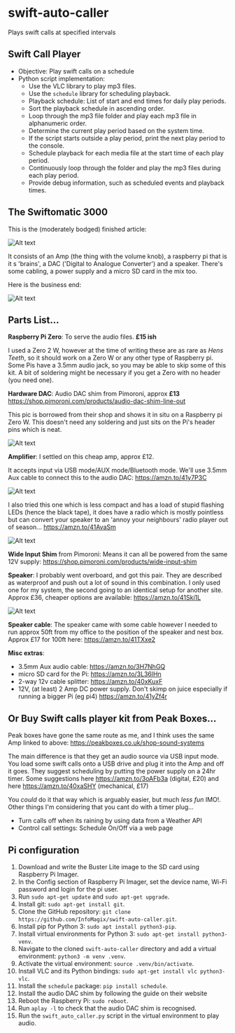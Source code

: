 # swift-auto-caller
Plays swift calls at specified intervals

## Swift Call Player
- Objective: Play swift calls on a schedule
- Python script implementation:
    - Use the VLC library to play mp3 files.
    - Use the `schedule` library for scheduling playback.
    - Playback schedule: List of start and end times for daily play periods.
    - Sort the playback schedule in ascending order.
    - Loop through the mp3 file folder and play each mp3 file in alphanumeric order.
    - Determine the current play period based on the system time.
    - If the script starts outside a play period, print the next play period to the console.
    - Schedule playback for each media file at the start time of each play period.
    - Continuously loop through the folder and play the mp3 files during each play period.
    - Provide debug information, such as scheduled events and playback times.


## The Swiftomatic 3000
This is the (moderately bodged) finished article:

![Alt text](images/swiftomatic_3000.jpeg)

It consists of an Amp (the thing with the volume knob), a raspberry pi that is it s 'brains', a DAC ('Digital to Analogue Converter') and a speaker.  There's some cabling, a power supply and a micro SD card in the mix too. 

Here is the business end:

![Alt text](images/Box_in_situ.jpeg)

## Parts List...

**Raspberry Pi Zero**: To serve the audio files. **£15 ish**

I used a Zero 2 W, however at the time of writing these are as rare as *Hens Teeth*, so it should work on a Zero W or any other type of Raspberry pi.  Some Pis have a 3.5mm audio jack, so you may be able to skip some of this kit. A bit of soldering might be necessary if you get a Zero with no header (you need one).

**Hardware DAC**: Audio DAC shim from Pimoroni, approx **£13**
https://shop.pimoroni.com/products/audio-dac-shim-line-out

This pic is borrowed from their shop and shows it in situ on a Raspberry pi Zero W.  This doesn't need any soldering and just sits on the Pi's header pins which is neat.

![Alt text](images/DAC.jpeg)


**Amplifier**:  I settled on this cheap amp, approx £12.

It accepts input via USB mode/AUX mode/Bluetooth mode.  We'll use 3.5mm Aux cable to connect this to the audio DAC:
https://amzn.to/41y7P3C

![Alt text](images/amp_2.jpeg)

I also tried this one which is less compact and has a load of stupid flashing LEDs (hence the black tape), it does have a radio which is mostly pointless but can convert your speaker to an 'annoy your neighbours' radio player out of season... https://amzn.to/41AvaSm 

![Alt text](images/amp_1.jpeg)

**Wide Input Shim** from Pimoroni: Means it can all be powered from the same 12V supply: 
https://shop.pimoroni.com/products/wide-input-shim 


**Speaker**: I probably went overboard, and got this pair.  They are described as waterproof and push out a lot of sound in this combination.  I only used one for my system, the second going to an identical setup for another site.  Approx £36, cheaper options are available:
https://amzn.to/41Ski1L 

![Alt text](images/speakers.jpeg)


**Speaker cable**: The speaker came with some cable however I needed to run approx  50ft from my office to the position of the speaker and nest box.  Approx £17 for 100ft here:  https://amzn.to/41TXxe2 

**Misc extras**:
* 3.5mm Aux audio cable:    https://amzn.to/3H7NhGQ
* micro SD card for the Pi:        https://amzn.to/3L36lHn 
* 2-way 12v cable splitter:    https://amzn.to/40xKuxF 
* 12V, (at least) 2 Amp DC power supply.  Don't skimp on juice especially if running a bigger Pi (eg pi4)    https://amzn.to/41yZf4r    


## **Or Buy Swift calls player kit from Peak Boxes...**
Peak boxes have gone the same route as me, and I think uses the same Amp linked to above:  https://peakboxes.co.uk/shop-sound-systems

The main difference is that they get an audio source via USB input mode.  You load some swift calls onto a USB drive and plug it into the Amp and off it goes.  They suggest scheduling by putting the power supply on a 24hr timer.  Some suggestions here https://amzn.to/3oAFb3a (digital, £20)
 and here https://amzn.to/40xaSHY (mechanical, £17)

You *could* do it that way which is arguably easier, but much *less fun* IMO!.  Other things I'm considering that you cant do with a timer plug...
* Turn calls off when its raining by using data from a Weather API
* Control call settings: Schedule On/Off via a web page


## Pi configuration


1. Download and write the Buster Lite image to the SD card using Raspberry Pi Imager.
2. In the Config section of Raspberry Pi Imager, set the device name, Wi-Fi password and login for the pi user.
3. Run `sudo apt-get update` and `sudo apt-get upgrade`.
4. Install git: `sudo apt-get install git`.
5. Clone the GitHub repository: `git clone https://github.com/InfoMagix/swift-auto-caller.git`.
6. Install pip for Python 3: `sudo apt install python3-pip`.
7. Install virtual environments for Python 3: `sudo apt-get install python3-venv`.
8. Navigate to the cloned `swift-auto-caller` directory and add a virtual environment: `python3 -m venv .venv`.
9. Activate the virtual environment: `source .venv/bin/activate`.
10. Install VLC and its Python bindings: `sudo apt-get install vlc python3-vlc`.
11. Install the `schedule` package: `pip install schedule`.
12. Install the audio DAC shim by following the guide on their website
13. Reboot the Raspberry Pi: `sudo reboot`.
14. Run `aplay -l` to check that the audio DAC shim is recognised.
15. Run the `swift_auto_caller.py` script in the virtual environment to play audio.
